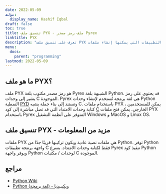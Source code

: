 ```yaml
---
date: 2022-05-09
مؤلف:
  display_name: Kashif Iqbal
draft: false
toc: true
title: تنسيق ملف PYX - ملف رمز مصدر Pyrex
linktitle: PYX
description: "تعرف على تنسيق ملف PYX وواجهات برمجة التطبيقات التي يمكنها إنشاء ملفات PYX وفتحها."
menu:
  docs:
    parent: "programming"
lastmod: 2022-05-09
---
```


## ما هو ملف PYX؟

ملف PYX هو رمز مصدر مكتوب بلغة Pyrex الشبيهة بلغة Python. قد يحتوي على رمز يشير إلى وحدات C الموجودة. Pyrex هي لغة برمجة تُستخدم لإنشاء وحدات Python النمطية [PYD](/ar/programming/pyd/) وتستند إلى بناء جملة يشبه C. باستخدام ملفات PYX ، يمكن للمستخدمين كتابة وحدات الامتداد التي قد تصل مباشرة إلى كود [C](/ar/programming/c/) الخارجي.
يمكن فتح ملفات PYX باستخدام Pyrex المتوفر على أنظمة التشغيل Windows و MacOS و Linux OS.

## تنسيق ملف PYX - مزيد من المعلومات

ملفات PYX هي ملفات نصية عادية ويكون تركيبها قريبًا جدًا من Python. توفر Python واجهة برمجة تطبيقات C فقط لكتابة وحدات الامتداد. يسرع Pyrex تنفيذ كود Python ويوفر واجهة Python لوحدات / مكتبات C الموجودة.

## مراجع

* [Python Wiki](https://wiki.python.org/moin/Pyrex)
* [Python (لغة برمجة) - ويكيبيديا](https://en.wikipedia.org/wiki/Python_(programming_language))


